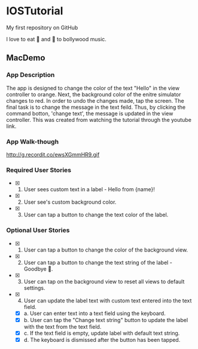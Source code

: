 # IOSTutorial
My first repository on GitHub

I love to eat :sushi: and :dancer: to bollywood music.

## MacDemo

### App Description
The app is designed to change the color of the text "Hello" in the view controller to orange. Next, the background color of the enitre simulator changes to red. In order to undo the changes made, tap the screen. The final task is to change the message in the text feild. Thus, by clicking the command botton, 'change text', the message is updated in the view controller. This was created from watching the tutorial through the youtube link. 

### App Walk-though
http://g.recordit.co/ewsXGmmHR9.gif

### Required User Stories
- [X] 1. User sees custom text in a label - Hello from {name}!
- [X] 2. User see's custom background color.
- [X] 3. User can tap a button to change the text color of the label.

### Optional User Stories
- [X] 1. User can tap a button to change the color of the background view.
- [X] 2. User can tap a button to change the text string of the label - Goodbye 👋.
- [X] 3. User can tap on the background view to reset all views to default settings.
- [X] 4. User can update the label text with custom text entered into the text field.
   - [X] a. User can enter text into a text field using the keyboard.
   - [X] b. User can tap the "Change text string" button to update the label with the text from the text field.
   - [X] c. If the text field is empty, update label with default text string.
   - [X] d. The keyboard is dismissed after the button has been tapped.

